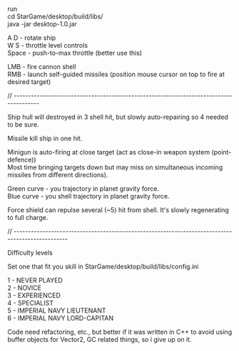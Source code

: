 run  
cd StarGame/desktop/build/libs/  
java -jar desktop-1.0.jar  



A D - rotate ship  
W S - throttle level controls  
Space - push-to-max throttle (better use this)  

LMB - fire cannon shell  
RMB - launch self-guided missiles (position mouse cursor on top to fire at desired target)  

// ---------------------------------------------------------------------------------------


Ship hull will destroyed in 3 shell hit, but slowly auto-repairing
so 4 needed to be sure.

Missile kill ship in one hit.

Minigun is auto-firing at close target (act as close-in weapon system (point-defence))  
Most time bringing targets down but may miss on simultaneous incoming missiles from different directions).

Green curve - you trajectory in planet gravity force.  
Blue curve - you shell trajectory in planet gravity force.

Force shield can repulse several (~5) hit from shell. It's slowly regenerating to full charge.

// -------------------------------------------------------------------------------------------------


Difficulty levels  

Set one that fit you skill in StarGame/desktop/build/libs/config.ini  

1 - NEVER PLAYED  
2 - NOVICE  
3 - EXPERIENCED  
4 - SPECIALIST  
5 - IMPERIAL NAVY LIEUTENANT  
6 - IMPERIAL NAVY LORD-CAPITAN  

Code need refactoring, etc., but better if it was written in C++ to avoid using buffer objects for Vector2,
GC related things, so i give up on it.








